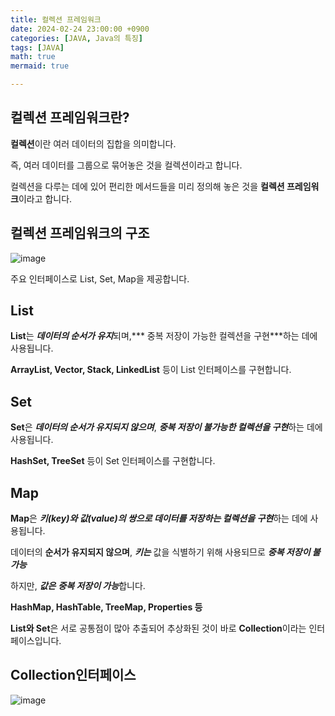 ```yaml
---
title: 컬렉션 프레임워크
date: 2024-02-24 23:00:00 +0900
categories: [JAVA, Java의 특징]
tags: [JAVA]
math: true
mermaid: true

---
```

## **컬렉션 프레임워크란?**

**컬렉션**이란 여러 데이터의 집합을 의미합니다. 

즉, 여러 데이터를 그룹으로 묶어놓은 것을 컬렉션이라고 합니다.

컬렉션을 다루는 데에 있어 편리한 메서드들을 미리 정의해 놓은 것을 **컬렉션 프레임워크**이라고 합니다.

## **컬렉션 프레임워크의 구조**

![image](https://github.com/ararp1006/Algorithm/assets/130068083/0ac6acf2-06de-4080-857a-c712cd3055c1)

주요 인터페이스로 List, Set, Map을 제공합니다. 


## **List**

**List**는 ***데이터의 순서가 유지***되며,*** 중복 저장이 가능한 컬렉션을 구현***하는 데에 사용됩니다.

**ArrayList, Vector, Stack, LinkedList** 등이 List 인터페이스를 구현합니다.


## **Set**

**Set**은 ***데이터의 순서가 유지되지 않으며***, ***중복 저장이 불가능한 컬렉션을 구현***하는 데에 사용됩니다.

**HashSet, TreeSet** 등이 Set 인터페이스를 구현합니다.

## **Map**

**Map**은 ***키(key)와 값(value)의 쌍으로 데이터를 저장하는 컬렉션을 구현***하는 데에 사용됩니다.

데이터의 **순서가 유지되지 않으며**, ***키는*** 값을 식별하기 위해 사용되므로 ***중복 저장이 불가능***

하지만, ***값은*** ***중복 저장이 가능***합니다.

**HashMap, HashTable, TreeMap, Properties 등**

**List와 Set**은 서로 공통점이 많아 추출되어 추상화된 것이 바로 **Collection**이라는 인터페이스입니다.

## **Collection인터페이스**

![image](https://github.com/ararp1006/Algorithm/assets/130068083/7d260f72-2ea5-452d-b6ff-ee92f98fe8e3)
